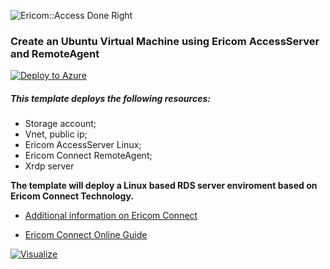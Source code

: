 ![Ericom::Access Done Right](http://www.ericom.com/imgs/home/EricomLogo2.jpg "Ericom Logo") 

### Create an Ubuntu Virtual Machine **using Ericom AccessServer and RemoteAgent**

[![Deploy to Azure](http://azuredeploy.net/deploybutton.png)](https://azuredeploy.net/)

##### This template deploys the following resources:

* Storage account;
* Vnet, public ip;
* Ericom AccessServer Linux;
* Ericom Connect RemoteAgent;
* Xrdp server

**The template will deploy a Linux based RDS server enviroment based on Ericom Connect Technology.**

* [Additional information on Ericom Connect](http://www.ericom.com/connect-enterprise.asp)

* [Ericom Connect Online Guide](https://www.ericom.com/communities/guide/home/connect-7-3-0)


[![Visualize](http://armviz.io/visualizebutton.png "Visualize")](http://armviz.io/#/?load=https://raw.githubusercontent.com/ErezPasternak/azure-quickstart-templates/EricomConnect/ericom-ubuntu-vm/azuredeploy.json)

